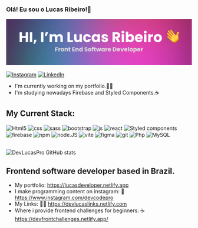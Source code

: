 ### Olá! Eu sou o Lucas Ribeiro!👋

![](./assets/github-banner.png)

[![Instagram](https://img.shields.io/badge/Instagram-E4405F?style=for-the-badge&logo=instagram&logoColor=white)](https://www.instagram.com/devcodepro)
[![LinkedIn](https://img.shields.io/badge/LinkedIn-0077B5?style=for-the-badge&logo=linkedin&logoColor=white)](https://www.linkedin.com/in/devlucaspro/)

- I'm currently working on my portfolio.🧑‍💻
- I'm studying nowadays Firebase and Styled Components.☕

## My Current Stack:

<div>
    <img align="center" alt="Html5" src="https://img.shields.io/badge/HTML5-E34F26?style=for-the-badge&logo=html5&logoColor=white"/>
    <img align="center" alt="css" src="https://img.shields.io/badge/CSS-239120?&style=for-the-badge&logo=css3&logoColor=white"/>
    <img align="center" alt="sass" src="https://img.shields.io/badge/Sass-CC6699?style=for-the-badge&logo=sass&logoColor=white"/>
    <img align="center" alt="bootstrap" src="https://img.shields.io/badge/Bootstrap-563D7C?style=for-the-badge&logo=bootstrap&logoColor=white"/>
    <img align="center" alt="js" src="https://img.shields.io/badge/JavaScript-F7DF1E?style=for-the-badge&logo=javascript&logoColor=black"/>
    <img align="center" alt="react" src="https://img.shields.io/badge/React-20232A?style=for-the-badge&logo=react&logoColor=61DAFB"/>
    <img align="center" alt="Styled components" src="https://img.shields.io/badge/styled--components-DB7093?style=for-the-badge&logo=styled-components&logoColor=white"/>
    <img align="center" alt="firebase" src="https://img.shields.io/badge/firebase-%23039BE5.svg?style=for-the-badge&logo=firebase"/>
    <img align="center" alt="npm" src="https://img.shields.io/badge/NPM-%23CB3837.svg?style=for-the-badge&logo=npm&logoColor=white"/>
    <img align="center" alt="node.JS" src="https://img.shields.io/badge/node.js-6DA55F?style=for-the-badge&logo=node.js&logoColor=white"/>
    <img align="center" alt="vite" src="https://img.shields.io/badge/vite-%23646CFF.svg?style=for-the-badge&logo=vite&logoColor=white"/>
    <img align="center" alt="figma" src="https://img.shields.io/badge/Figma-F24E1E?style=for-the-badge&logo=figma&logoColor=white"/>
    <img align="center" alt="git" src="https://img.shields.io/badge/GIT-E44C30?style=for-the-badge&logo=git&logoColor=white"/>
    <img align="center" alt="Php" src="https://img.shields.io/badge/php-%23777BB4.svg?style=for-the-badge&logo=php&logoColor=white" />
    <img align="center" alt="MySQL" src="https://img.shields.io/badge/mysql-%2300f.svg?style=for-the-badge&logo=mysql&logoColor=white" />
</div><br/>

![DevLucasPro GitHub stats](https://github-readme-stats.vercel.app/api?username=devlucaspro&show_icons=true&theme=radical)

## Frontend software developer based in Brazil.
- My portfolio: https://lucasdeveloper.netlify.app
- I make programming content on instagram: 💜 https://www.instagram.com/devcodepro
- My Links: 🧑‍💻 https://devlucaslinks.netlify.com
- Where i provide frontend challenges for beginners: ☕ https://devfrontchallenges.netlify.app/
